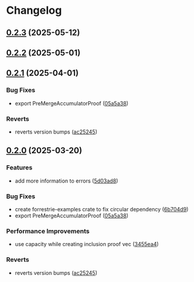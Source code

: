 # Changelog

## [0.2.3](https://github.com/semiotic-ai/veemon/compare/header-accumulator-v0.2.2...header-accumulator-v0.2.3) (2025-05-12)

## [0.2.2](https://github.com/semiotic-ai/veemon/compare/header-accumulator-v0.2.1...header-accumulator-v0.2.2) (2025-05-01)

## [0.2.1](https://github.com/semiotic-ai/veemon/compare/header-accumulator-v0.2.0...header-accumulator-v0.2.1) (2025-04-01)


### Bug Fixes

* export PreMergeAccumulatorProof ([05a5a38](https://github.com/semiotic-ai/veemon/commit/05a5a38ee179f1b740b199e34ef8113a2acd1c11))


### Reverts

* reverts version bumps ([ac25245](https://github.com/semiotic-ai/veemon/commit/ac25245c576a3f014056c947374b8d5af1886943))

## [0.2.0](https://github.com/semiotic-ai/veemon/compare/header-accumulator-v0.1.0...header-accumulator-v0.2.0) (2025-03-20)


### Features

* add more information to errors ([5d03ad8](https://github.com/semiotic-ai/veemon/commit/5d03ad87b6885493bac639e81611ab224c2e0bb1))


### Bug Fixes

* create forrestrie-examples crate to fix circular dependency ([6b704d9](https://github.com/semiotic-ai/veemon/commit/6b704d95ecc48d87cf17dd5161829b3c8f6eee3d))
* export PreMergeAccumulatorProof ([05a5a38](https://github.com/semiotic-ai/veemon/commit/05a5a38ee179f1b740b199e34ef8113a2acd1c11))


### Performance Improvements

* use capacity while creating inclusion proof vec ([3455ea4](https://github.com/semiotic-ai/veemon/commit/3455ea4addc53f1d4781ed60ac8953fc1354546d))


### Reverts

* reverts version bumps ([ac25245](https://github.com/semiotic-ai/veemon/commit/ac25245c576a3f014056c947374b8d5af1886943))

